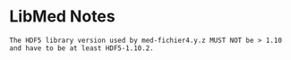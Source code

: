 # LibMed Notes

`The HDF5 library version used by med-fichier4.y.z MUST NOT be > 1.10 and have to be at least HDF5-1.10.2.`